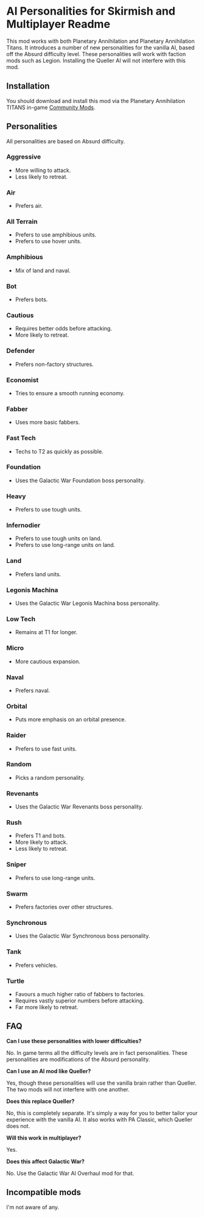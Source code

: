 # AI Personalities for Skirmish and Multiplayer Readme

This mod works with both Planetary Annihilation and Planetary Annihilation Titans. It introduces a number of new personalities for the vanilla AI, based off the Absurd difficulty level. These personalities will work with faction mods such as Legion. Installing the Queller AI will not interfere with this mod.

## Installation

You should download and install this mod via the Planetary Annihilation TITANS in-game [Community Mods](https://steamcommunity.com/sharedfiles/filedetails/?id=1417396826).

## Personalities

All personalities are based on Absurd difficulty.

### Aggressive

- More willing to attack.
- Less likely to retreat.

### Air

- Prefers air.

### All Terrain

- Prefers to use amphibious units.
- Prefers to use hover units.

### Amphibious

- Mix of land and naval.

### Bot

- Prefers bots.

### Cautious

- Requires better odds before attacking.
- More likely to retreat.

### Defender

- Prefers non-factory structures.

### Economist

- Tries to ensure a smooth running economy.

### Fabber

- Uses more basic fabbers.

### Fast Tech

- Techs to T2 as quickly as possible.

### Foundation

- Uses the Galactic War Foundation boss personality.

### Heavy

- Prefers to use tough units.

### Infernodier

- Prefers to use tough units on land.
- Prefers to use long-range units on land.

### Land

- Prefers land units.

### Legonis Machina

- Uses the Galactic War Legonis Machina boss personality.

### Low Tech

- Remains at T1 for longer.

### Micro

- More cautious expansion.

### Naval

- Prefers naval.

### Orbital

- Puts more emphasis on an orbital presence.

### Raider

- Prefers to use fast units.

### Random

- Picks a random personality.

### Revenants

- Uses the Galactic War Revenants boss personality.

### Rush

- Prefers T1 and bots.
- More likely to attack.
- Less likely to retreat.

### Sniper

- Prefers to use long-range units.

### Swarm

- Prefers factories over other structures.

### Synchronous

- Uses the Galactic War Synchronous boss personality.

### Tank

- Prefers vehicles.

### Turtle

- Favours a much higher ratio of fabbers to factories.
- Requires vastly superior numbers before attacking.
- Far more likely to retreat.

## FAQ

**Can I use these personalities with lower difficulties?**

No. In game terms all the difficulty levels are in fact personalities. These personalities are modifications of the Absurd personality.

**Can I use an AI mod like Queller?**

Yes, though these personalities will use the vanilla brain rather than Queller. The two mods will not interfere with one another.

**Does this replace Queller?**

No, this is completely separate. It's simply a way for you to better tailor your experience with the vanilla AI. It also works with PA Classic, which Queller does not.

**Will this work in multiplayer?**

Yes.

**Does this affect Galactic War?**

No. Use the Galactic War AI Overhaul mod for that.

## Incompatible mods

I'm not aware of any.
